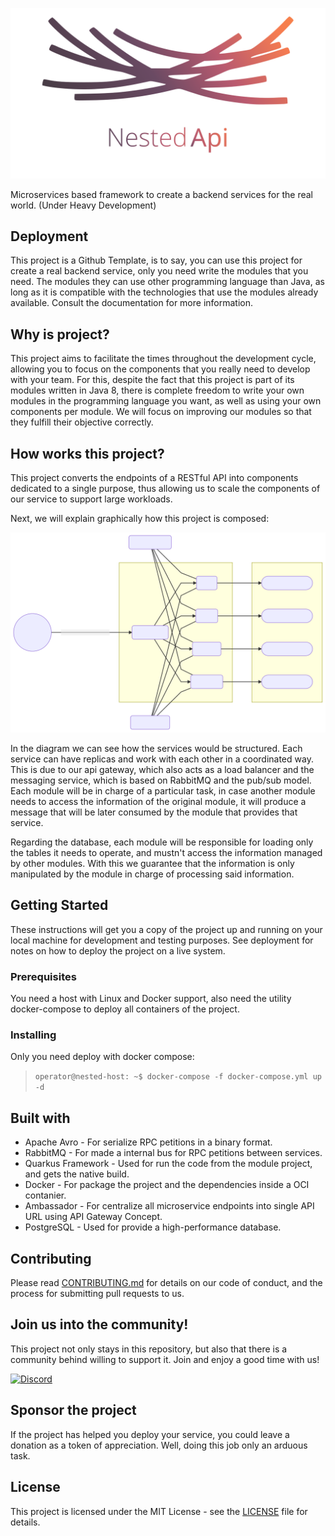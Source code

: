 <p align="center">
  <img src="./docs/assets/NestedApi-logo.svg?raw=true">
</p>

Microservices based framework to create a backend services for the real world. (Under Heavy Development)

## Deployment 
This project is a Github Template, is to say, you can use this project for create a real backend service, only you need write the modules that you need. The modules they can use other programming language than Java, as long as it is compatible with the technologies that use the modules already available. Consult the documentation for more information.

## Why is project?
This project aims to facilitate the times throughout the development cycle, allowing you to focus on the components that you really need to develop with your team. For this, despite the fact that this project is part of its modules written in Java 8, there is complete freedom to write your own modules in the programming language you want, as well as using your own components per module. We will focus on improving our modules so that they fulfill their objective correctly.

## How works this project?
This project converts the endpoints of a RESTful API into components dedicated to a single purpose, thus allowing us to scale the components of our service to support large workloads.

Next, we will explain graphically how this project is composed:

![NestedApiDiagram](./docs/assets/NestedApi-Diagram.svg?raw=true)

In the diagram we can see how the services would be structured. Each service can have replicas and work with each other in a coordinated way. This is due to our api gateway, which also acts as a load balancer and the messaging service, which is based on RabbitMQ and the pub/sub model. Each module will be in charge of a particular task, in case another module needs to access the information of the original module, it will produce a message that will be later consumed by the module that provides that service. 

Regarding the database, each module will be responsible for loading only the tables it needs to operate, and mustn't access the information managed by other modules. With this we guarantee that the information is only manipulated by the module in charge of processing said information.

## Getting Started
These instructions will get you a copy of the project up and running on your local machine for development and testing purposes. See deployment for notes on how to deploy the project on a live system.

### Prerequisites
You need a host with Linux and Docker support, also need the utility docker-compose to deploy all containers of the project.

### Installing
Only you need deploy with docker compose:
> ``
operator@nested-host: ~$ docker-compose -f docker-compose.yml up -d
``

## Built with
* Apache Avro - For serialize RPC petitions in a binary format.
* RabbitMQ - For made a internal bus for RPC petitions between services.
* Quarkus Framework - Used for run the code from the module project, and gets the native build.
* Docker - For package the project and the dependencies inside a OCI contanier.
* Ambassador - For centralize all microservice endpoints into single API URL using API Gateway Concept.
* PostgreSQL - Used for provide a high-performance database.

## Contributing 
Please read [CONTRIBUTING.md](./CONTRIBUTING.md) for details on our code of conduct, and the process for submitting pull requests to us.

## Join us into the community!
This project not only stays in this repository, but also that there is a community behind willing to support it. Join and enjoy a good time with us!

[![Discord](https://img.shields.io/discord/726426880823001248?label=Community&logo=discord&logoColor=ffffff&color=grey&labelColor=6A7EC2&style=for-the-badge)](https://discord.gg/t5D7PHz)

## Sponsor the project 
If the project has helped you deploy your service, you could leave a donation as a token of appreciation. Well, doing this job only an arduous task.

## License
This project is licensed under the MIT License - see the [LICENSE](./LICENSE) file for details.
